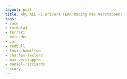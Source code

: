 ```yaml
---
layout: post
title: Why ALL F1 Drivers FEAR Racing Max Verstappen!
tags:
- race
- formula1
- ferrari
- mercedes
- car
- redbull
- lewis-hamilton
- charles-leclerc
- max-verstappen
- daniel-ricciardo
- crazy
---
```

